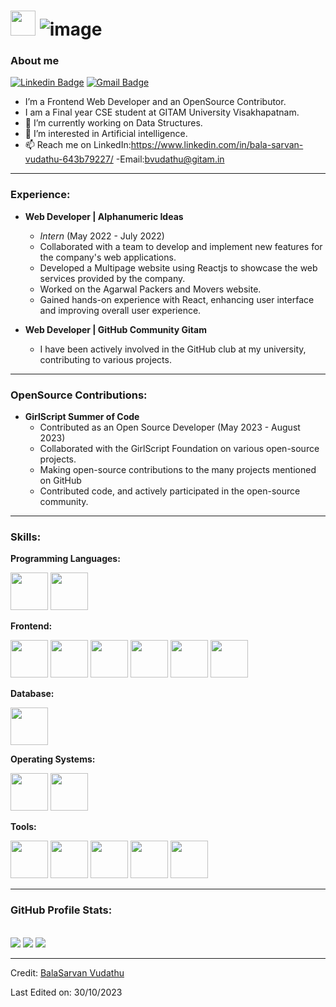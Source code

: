 # <img src="https://media.tenor.com/images/3b388fe03da271d2674faf85eb7c3fcd/tenor.gif" width=40 height=40 /> ![image](https://github.com/BALASARVAN12/BALASARVAN12/assets/91976828/c9566470-aa60-4c4f-9089-be011f5227f6)

### About me
[![Linkedin Badge](https://img.shields.io/badge/-BalaSarvan-blue?style=social&logo=Linkedin&logoColor=blue&link=https://www.linkedin.com/in/bala-sarvan-vudathu-643b79227/)](https://www.linkedin.com/in/bala-sarvan-vudathu-643b79227/)
[![Gmail Badge](https://img.shields.io/badge/-GMail-c14438?style=social&logo=Gmail&logoColor=red&link=mailto:balasarvanvudathu@gmail.com)](mailto:balasarvanvudathu@gmail.com)

- I’m a Frontend Web Developer and an OpenSource Contributor.
- I am a Final year CSE student at GITAM University Visakhapatnam. 
- 🔭 I’m currently working on Data Structures.
- 👀 I’m interested in Artificial intelligence.
- 📫 Reach me on LinkedIn:https://www.linkedin.com/in/bala-sarvan-vudathu-643b79227/ -Email:bvudathu@gitam.in

---

### Experience:
- **Web Developer | Alphanumeric Ideas**
  - *Intern* (May 2022 - July 2022)
  - Collaborated with a team to develop and implement new features for the company's web applications.
  - Developed a Multipage website using Reactjs to showcase the web services provided by the company.
  - Worked on the Agarwal Packers and Movers website.
  - Gained hands-on experience with React, enhancing user interface and improving overall user experience.

  
- **Web Developer | GitHub Community Gitam**
   -  I have been actively involved in the GitHub club at my university, contributing to various projects.
---    

### OpenSource Contributions:

- **GirlScript Summer of Code**
  - Contributed as an Open Source Developer (May 2023 - August 2023)
  - Collaborated with the GirlScript Foundation on various open-source projects.
  - Making open-source contributions to the many projects mentioned on GitHub 
  - Contributed code, and actively participated in the open-source community.
---

### Skills:
**Programming Languages:**
<div>
<img src="https://cdn.jsdelivr.net/gh/devicons/devicon/icons/python/python-original-wordmark.svg" height="60px" />
<img src="https://cdn.jsdelivr.net/gh/devicons/devicon/icons/java/java-original-wordmark.svg" height="60px" />
</div>

**Frontend:**
<div>
<img src="https://cdn.jsdelivr.net/gh/devicons/devicon/icons/html5/html5-original-wordmark.svg" height="60px" />
<img src="https://cdn.jsdelivr.net/gh/devicons/devicon/icons/css3/css3-original-wordmark.svg" height="60px" />
<img src="https://cdn.jsdelivr.net/gh/devicons/devicon/icons/bootstrap/bootstrap-original-wordmark.svg" height="60px" />        
<img src="https://cdn.jsdelivr.net/gh/devicons/devicon/icons/javascript/javascript-plain.svg" height="60px" />
<img src="https://cdn.jsdelivr.net/gh/devicons/devicon/icons/react/react-original-wordmark.svg" height="60px" />
<img src="https://cdn.jsdelivr.net/gh/devicons/devicon/icons/tailwindcss/tailwindcss-original-wordmark.svg" height="60px" />            
</div>

**Database:**
<div>
<img src="https://cdn.jsdelivr.net/gh/devicons/devicon/icons/mysql/mysql-original-wordmark.svg" height="60px" />     
</div>

**Operating Systems:**
<div>
<img src="https://cdn.jsdelivr.net/gh/devicons/devicon/icons/windows8/windows8-original.svg" height="60px" />
<img src="https://cdn.jsdelivr.net/gh/devicons/devicon/icons/linux/linux-original.svg" height="60px" />                   
</div>

**Tools:**
<div>
<img src="https://cdn.jsdelivr.net/gh/devicons/devicon/icons/git/git-original-wordmark.svg" height="60px"/> 
<img src="https://cdn.jsdelivr.net/gh/devicons/devicon/icons/github/github-original-wordmark.svg" height="60px"/>
<img src="https://cdn.jsdelivr.net/gh/devicons/devicon/icons/jira/jira-original-wordmark.svg" height="60px"/>
<img src="https://cdn.jsdelivr.net/gh/devicons/devicon/icons/vscode/vscode-original-wordmark.svg" height="60px"/>
<img src="https://cdn.jsdelivr.net/gh/devicons/devicon/icons/figma/figma-original.svg" height="60px"/>             
</div>

---
### GitHub Profile Stats:
<br>
<img src="https://github-readme-stats.vercel.app/api?username=balasarvan12&show_icons=true"/>
<img src="https://github-readme-stats.vercel.app/api/top-langs?username=balasarvan12&layout=compact"/>
<img src="https://github-readme-streak-stats.herokuapp.com/?user=balasarvan12"/>

---
Credit: [BalaSarvan Vudathu](https://www.linkedin.com/in/bala-sarvan-vudathu-643b79227/)

Last Edited on: 30/10/2023

<!---
BALASARVAN12/BALASARVAN12 is a ✨ special ✨ repository because its `README.md` (this file) appears on your GitHub profile.
You can click the Preview link to take a look at your changes.
--->
